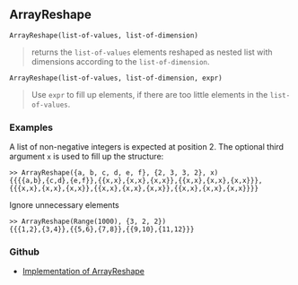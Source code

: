 ## ArrayReshape

``` 
ArrayReshape(list-of-values, list-of-dimension)
```

> returns the `list-of-values` elements reshaped as nested list with dimensions according to the `list-of-dimension`.
	
```
ArrayReshape(list-of-values, list-of-dimension, expr)
```

> Use `expr` to fill up elements, if there are too little elements in the `list-of-values`.
 

### Examples

A list of non-negative integers is expected at position 2. The optional  third argument `x` is used to fill up the structure:

```
>> ArrayReshape({a, b, c, d, e, f}, {2, 3, 3, 2}, x)
{{{{a,b},{c,d},{e,f}},{{x,x},{x,x},{x,x}},{{x,x},{x,x},{x,x}}},{{{x,x},{x,x},{x,x}},{{x,x},{x,x},{x,x}},{{x,x},{x,x},{x,x}}}}
```

Ignore unnecessary elements

```
>> ArrayReshape(Range(1000), {3, 2, 2})
{{{1,2},{3,4}},{{5,6},{7,8}},{{9,10},{11,12}}}
```

 
 

### Github

* [Implementation of ArrayReshape](https://github.com/axkr/symja_android_library/blob/master/symja_android_library/matheclipse-core/src/main/java/org/matheclipse/core/builtin/TensorFunctions.java#L94) 
